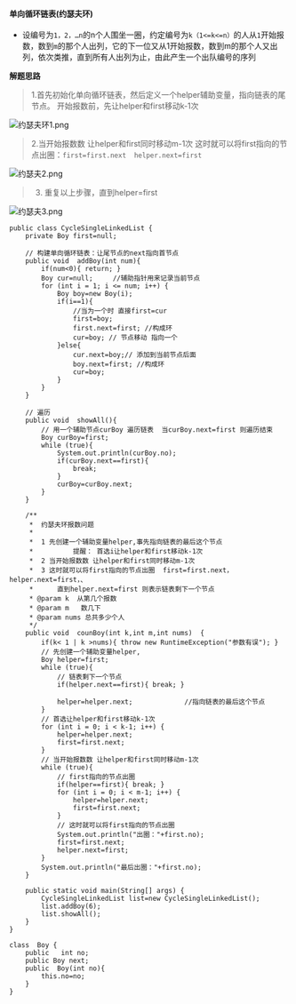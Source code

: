 #### 单向循环链表(约瑟夫环)
- 设编号为`1，2，…n`的n个人围坐一圈，约定编号为`k（1<=k<=n）`的人从`1`开始报数，数到`m`的那个人出列，它的下一位又从1开始报数，数到m的那个人又出列，依次类推，直到所有人出列为止，由此产生一个出队编号的序列

**解题思路**

> 1.首先初始化单向循环链表，然后定义一个helper辅助变量，指向链表的尾节点。
开始报数前，先让helper和first移动k-1次

![约瑟夫环1.png](http://ww1.sinaimg.cn/large/0068QeGHgy1g8g241ctuvj30qa08075a.jpg)

> 2.当开始报数数 让helper和first同时移动m-1次
这时就可以将first指向的节点出圈：`first=first.next  helper.next=first`

![约瑟夫2.png](http://ww1.sinaimg.cn/large/0068QeGHgy1g8g2ak4h45j30ut0fg0v3.jpg)

> 3. 重复以上步骤，直到helper=first

![约瑟夫3.png](http://ww1.sinaimg.cn/large/0068QeGHgy1g8g2bw2enaj30mb0dhjsc.jpg)

```
public class CycleSingleLinkedList {
    private Boy first=null;

    // 构建单向循环链表：让尾节点的next指向首节点
    public void  addBoy(int num){
        if(num<0){ return; }
        Boy cur=null;     //辅助指针用来记录当前节点
        for (int i = 1; i <= num; i++) {
            Boy boy=new Boy(i);
            if(i==1){
                //当为一个时 直接first=cur
                first=boy;
                first.next=first; //构成环
                cur=boy; // 节点移动 指向一个
            }else{
                cur.next=boy;// 添加到当前节点后面
                boy.next=first; //构成环
                cur=boy;
            }
        }
    }

    // 遍历
    public void  showAll(){
        // 用一个辅助节点curBoy 遍历链表  当curBoy.next=first 则遍历结束
        Boy curBoy=first;
        while (true){
            System.out.println(curBoy.no);
            if(curBoy.next==first){
                break;
            }
            curBoy=curBoy.next;
        }
    }

    /**
     *  约瑟夫环报数问题
     *
     *  1 先创建一个辅助变量helper,事先指向链表的最后这个节点
     *          提醒： 首选i让helper和first移动k-1次
     *  2 当开始报数数 让helper和first同时移动m-1次
     *  3 这时就可以将first指向的节点出圈  first=first.next，helper.next=first，、
     *      直到helper.next=first 则表示链表剩下一个节点
     * @param k  从第几个报数
     * @param m   数几下
     * @param nums 总共多少个人
     */
    public void  counBoy(int k,int m,int nums)  {
        if(k< 1 | k >nums){ throw new RuntimeException("参数有误"); }
        // 先创建一个辅助变量helper,
        Boy helper=first;
        while (true){
            // 链表剩下一个节点
            if(helper.next==first){ break; }

            helper=helper.next;             //指向链表的最后这个节点
        }
        // 首选让helper和first移动k-1次
        for (int i = 0; i < k-1; i++) {
            helper=helper.next;
            first=first.next;
        }
        // 当开始报数数 让helper和first同时移动m-1次
        while (true){
            // first指向的节点出圈
            if(helper==first){ break; }
            for (int i = 0; i < m-1; i++) {
                helper=helper.next;
                first=first.next;
            }
            // 这时就可以将first指向的节点出圈
            System.out.println("出圈："+first.no);
            first=first.next;
            helper.next=first;
        }
        System.out.println("最后出圈："+first.no);
    }

    public static void main(String[] args) {
        CycleSingleLinkedList list=new CycleSingleLinkedList();
        list.addBoy(6);
        list.showAll();
    }
}

class  Boy {
    public   int no;
    public Boy next;
    public  Boy(int no){
        this.no=no;
    }
}
```
